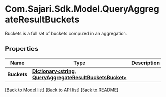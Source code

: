 # Com.Sajari.Sdk.Model.QueryAggregateResultBuckets
Buckets is a full set of buckets computed in an aggregation.
## Properties

Name | Type | Description | Notes
------------ | ------------- | ------------- | -------------
**Buckets** | [**Dictionary&lt;string, QueryAggregateResultBucketsBucket&gt;**](QueryAggregateResultBucketsBucket.md) |  | [optional] 

[[Back to Model list]](../README.md#documentation-for-models) [[Back to API list]](../README.md#documentation-for-api-endpoints) [[Back to README]](../README.md)

